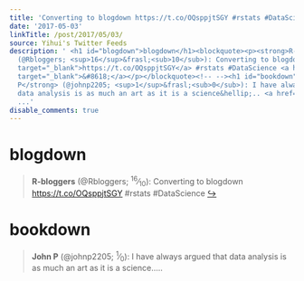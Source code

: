 ```yaml
---
title: 'Converting to blogdown https://t.co/OQsppjtSGY #rstats #DataScience'
date: '2017-05-03'
linkTitle: /post/2017/05/03/
source: Yihui's Twitter Feeds
description: ' <h1 id="blogdown">blogdown</h1><blockquote><p><strong>R-bloggers</strong>
  (@Rbloggers; <sup>16</sup>&frasl;<sub>10</sub>): Converting to blogdown <a href="https://t.co/OQsppjtSGY"
  target="_blank">https://t.co/OQsppjtSGY</a> #rstats #DataScience <a href="https://twitter.com/xieyihui/status/859585798513061889"
  target="_blank">&#8618;</a></p></blockquote><!-- --><h1 id="bookdown">bookdown</h1><blockquote><p><strong>John
  P</strong> (@johnp2205; <sup>1</sup>&frasl;<sub>0</sub>): I have always argued that
  data analysis is as much an art as it is a science&hellip;.. <a href="https://t.co/i0eGVJwtGW"
  ...'
disable_comments: true
---
```

 <h1 id="blogdown">blogdown</h1><blockquote><p><strong>R-bloggers</strong> (@Rbloggers; <sup>16</sup>&frasl;<sub>10</sub>): Converting to blogdown <a href="https://t.co/OQsppjtSGY" target="_blank">https://t.co/OQsppjtSGY</a> #rstats #DataScience <a href="https://twitter.com/xieyihui/status/859585798513061889" target="_blank">&#8618;</a></p></blockquote><!-- --><h1 id="bookdown">bookdown</h1><blockquote><p><strong>John P</strong> (@johnp2205; <sup>1</sup>&frasl;<sub>0</sub>): I have always argued that data analysis is as much an art as it is a science&hellip;.. <a href="https://t.co/i0eGVJwtGW" ...
